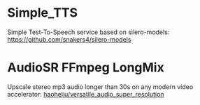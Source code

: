 # Simple_TTS
Simple Test-To-Speech service based on silero-models: https://github.com/snakers4/silero-models
# AudioSR FFmpeg LongMix
Upscale stereo mp3 audio longer than 30s on any modern video accelerator: [haoheliu/versatile_audio_super_resolution](https://github.com/haoheliu/versatile_audio_super_resolution)
